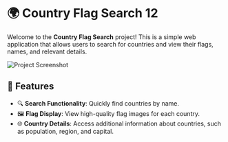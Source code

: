 # 🌍 Country Flag Search  12

Welcome to the **Country Flag Search** project! This is a simple web application that allows users to search for countries and view their flags, names, and relevant details.

![Project Screenshot](https://via.placeholder.com/1200x600) 

## 🚀 Features

- 🔍 **Search Functionality**: Quickly find countries by name.
- 🖼️ **Flag Display**: View high-quality flag images for each country.
- 🌐 **Country Details**: Access additional information about countries, such as population, region, and capital.  
